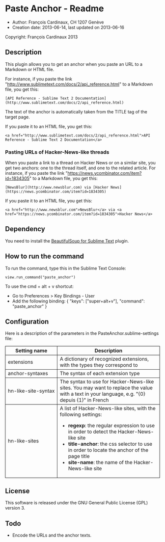 # Paste Anchor - Readme

* Author: François Cardinaux, CH 1207 Genève
* Creation date: 2013-06-14, last updated on 2013-06-16

Copyright: François Cardinaux 2013

## Description

This plugin allows you to get an anchor when you paste an URL to a Markdown or HTML file.

For instance, if you paste the link "http://www.sublimetext.com/docs/2/api_reference.html" to a Markdown file, you get this:

    [API Reference - Sublime Text 2 Documentation](http://www.sublimetext.com/docs/2/api_reference.html)

The text of the anchor is automatically taken from the TITLE tag of the target page.

If you paste it to an HTML file, you get this:

    <a href="http://www.sublimetext.com/docs/2/api_reference.html">API Reference - Sublime Text 2 Documentation</a>

### Pasting URLs of Hacker-News-like threads

When you paste a link to a thread on Hacker News or on a similar site, you get two anchors: one to the thread itself, and one to the related article. For instance, if you paste the link "https://news.ycombinator.com/item?id=1834305" to a Markdown file, you get this:

    [NewsBlur](http://www.newsblur.com) via [Hacker News](https://news.ycombinator.com/item?id=1834305)

If you paste it to an HTML file, you get this:

    <a href="http://www.newsblur.com">NewsBlur</a> via <a href="https://news.ycombinator.com/item?id=1834305">Hacker News</a>

## Dependency

You need to install the [BeautifulSoup for Sublime Text](https://github.com/ivanchaer/beautiful-soup-sublime) plugin.

## How to run the command

To run the command, type this in the Sublime Text Console:

    view.run_command("paste_anchor")

To use the cmd + alt + v shortcut:

* Go to Preferences > Key Bindings - User
* Add the following binding: { "keys": ["super+alt+v"], "command": "paste_anchor" }

## Configuration

Here is a description of the parameters in the PasteAnchor.sublime-settings file:

<table style="border-collapse: collapse;">
  <thead>
    <tr>
      <th style="border: 1px solid black;">Setting name</th>
      <th style="border: 1px solid black;">Description</th>
    </tr>
  </thead>
  <tbody>
    <tr>
      <td style="border: 1px solid black;">extensions</td>
      <td style="border: 1px solid black;">A dictionary of recognized extensions, with the types they correspond to</td>
    </tr>
    <tr>
      <td style="border: 1px solid black;">anchor-syntaxes</td>
      <td style="border: 1px solid black;">The syntax of each extension type</td>
    </tr>
    <tr>
      <td style="border: 1px solid black;white-space: nowrap;">hn-like-site-syntax</td>
      <td style="border: 1px solid black;">The syntax to use for Hacker-News-like sites. You may want to replace the value with a text in your language, e.g. "{0} depuis {1}" in French</td>
    </tr>
    <tr>
      <td style="border: 1px solid black;">hn-like-sites</td>
      <td style="border: 1px solid black;">A list of Hacker-News-like sites, with the following settings:
        <ul>
          <li><b>regexp</b>: the regular expression to use in order to detect the Hacker-News-like site</li>
          <li><b>title-anchor</b>: the css selector to use in order to locate the anchor of the page title</li>
          <li><b>site-name</b>: the name of the Hacker-News-like site</li>
        </ul>
      </td>
    </tr>
  </tbody>
</table>

## License

This software is released under the GNU General Public License (GPL) version 3.

## Todo

* Encode the URLs and the anchor texts.
